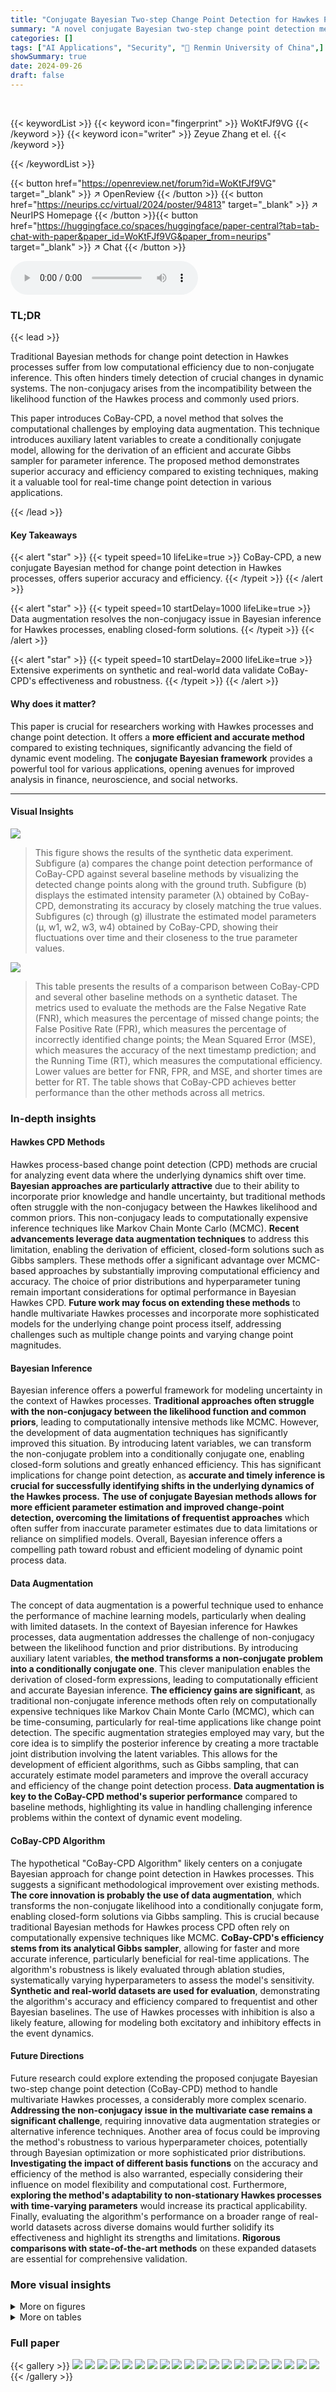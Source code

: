 ```yaml
---
title: "Conjugate Bayesian Two-step Change Point Detection for Hawkes Process"
summary: "A novel conjugate Bayesian two-step change point detection method for Hawkes processes, CoBay-CPD, achieves higher accuracy and efficiency by employing data augmentation for improved dynamic event mod..."
categories: []
tags: ["AI Applications", "Security", "🏢 Renmin University of China",]
showSummary: true
date: 2024-09-26
draft: false
---
```


<br>

{{< keywordList >}}
{{< keyword icon="fingerprint" >}} WoKtFJf9VG {{< /keyword >}}
{{< keyword icon="writer" >}} Zeyue Zhang et el. {{< /keyword >}}
 
{{< /keywordList >}}

{{< button href="https://openreview.net/forum?id=WoKtFJf9VG" target="_blank" >}}
↗ OpenReview
{{< /button >}}
{{< button href="https://neurips.cc/virtual/2024/poster/94813" target="_blank" >}}
↗ NeurIPS Homepage
{{< /button >}}{{< button href="https://huggingface.co/spaces/huggingface/paper-central?tab=tab-chat-with-paper&paper_id=WoKtFJf9VG&paper_from=neurips" target="_blank" >}}
↗ Chat
{{< /button >}}



<audio controls>
    <source src="https://ai-paper-reviewer.com/WoKtFJf9VG/podcast.wav" type="audio/wav">
    Your browser does not support the audio element.
</audio>


### TL;DR


{{< lead >}}

Traditional Bayesian methods for change point detection in Hawkes processes suffer from low computational efficiency due to non-conjugate inference.  This often hinders timely detection of crucial changes in dynamic systems.  The non-conjugacy arises from the incompatibility between the likelihood function of the Hawkes process and commonly used priors.

This paper introduces CoBay-CPD, a novel method that solves the computational challenges by employing data augmentation.  This technique introduces auxiliary latent variables to create a conditionally conjugate model, allowing for the derivation of an efficient and accurate Gibbs sampler for parameter inference.  The proposed method demonstrates superior accuracy and efficiency compared to existing techniques, making it a valuable tool for real-time change point detection in various applications. 

{{< /lead >}}


#### Key Takeaways

{{< alert "star" >}}
{{< typeit speed=10 lifeLike=true >}} CoBay-CPD, a new conjugate Bayesian method for change point detection in Hawkes processes, offers superior accuracy and efficiency. {{< /typeit >}}
{{< /alert >}}

{{< alert "star" >}}
{{< typeit speed=10 startDelay=1000 lifeLike=true >}} Data augmentation resolves the non-conjugacy issue in Bayesian inference for Hawkes processes, enabling closed-form solutions. {{< /typeit >}}
{{< /alert >}}

{{< alert "star" >}}
{{< typeit speed=10 startDelay=2000 lifeLike=true >}} Extensive experiments on synthetic and real-world data validate CoBay-CPD's effectiveness and robustness. {{< /typeit >}}
{{< /alert >}}

#### Why does it matter?
This paper is crucial for researchers working with Hawkes processes and change point detection.  It offers a **more efficient and accurate method** compared to existing techniques, significantly advancing the field of dynamic event modeling. The **conjugate Bayesian framework** provides a powerful tool for various applications, opening avenues for improved analysis in finance, neuroscience, and social networks.

------
#### Visual Insights



![](https://ai-paper-reviewer.com/WoKtFJf9VG/figures_14_1.jpg)

> This figure shows the results of the synthetic data experiment. Subfigure (a) compares the change point detection performance of CoBay-CPD against several baseline methods by visualizing the detected change points along with the ground truth.  Subfigure (b) displays the estimated intensity parameter (λ) obtained by CoBay-CPD, demonstrating its accuracy by closely matching the true values. Subfigures (c) through (g) illustrate the estimated model parameters (μ, w1, w2, w3, w4) obtained by CoBay-CPD, showing their fluctuations over time and their closeness to the true parameter values.





![](https://ai-paper-reviewer.com/WoKtFJf9VG/tables_6_1.jpg)

> This table presents the results of a comparison between CoBay-CPD and several other baseline methods on a synthetic dataset.  The metrics used to evaluate the methods are the False Negative Rate (FNR), which measures the percentage of missed change points; the False Positive Rate (FPR), which measures the percentage of incorrectly identified change points; the Mean Squared Error (MSE), which measures the accuracy of the next timestamp prediction; and the Running Time (RT), which measures the computational efficiency. Lower values are better for FNR, FPR, and MSE, and shorter times are better for RT. The table shows that CoBay-CPD achieves better performance than the other methods across all metrics.





### In-depth insights


#### Hawkes CPD Methods
Hawkes process-based change point detection (CPD) methods are crucial for analyzing event data where the underlying dynamics shift over time.  **Bayesian approaches are particularly attractive** due to their ability to incorporate prior knowledge and handle uncertainty, but traditional methods often struggle with the non-conjugacy between the Hawkes likelihood and common priors.  This non-conjugacy leads to computationally expensive inference techniques like Markov Chain Monte Carlo (MCMC).  **Recent advancements leverage data augmentation techniques** to address this limitation, enabling the derivation of efficient, closed-form solutions such as Gibbs samplers. These methods offer a significant advantage over MCMC-based approaches by substantially improving computational efficiency and accuracy.  The choice of prior distributions and hyperparameter tuning remain important considerations for optimal performance in Bayesian Hawkes CPD. **Future work may focus on extending these methods** to handle multivariate Hawkes processes and incorporate more sophisticated models for the underlying change point process itself, addressing challenges such as multiple change points and varying change point magnitudes.

#### Bayesian Inference
Bayesian inference offers a powerful framework for modeling uncertainty in the context of Hawkes processes.  **Traditional approaches often struggle with the non-conjugacy between the likelihood function and common priors**, leading to computationally intensive methods like MCMC. However, the development of data augmentation techniques has significantly improved this situation. By introducing latent variables, we can transform the non-conjugate problem into a conditionally conjugate one, enabling closed-form solutions and greatly enhanced efficiency.  This has significant implications for change point detection, as **accurate and timely inference is crucial for successfully identifying shifts in the underlying dynamics of the Hawkes process.**  **The use of conjugate Bayesian methods allows for more efficient parameter estimation and improved change-point detection, overcoming the limitations of frequentist approaches** which often suffer from inaccurate parameter estimates due to data limitations or reliance on simplified models. Overall, Bayesian inference offers a compelling path toward robust and efficient modeling of dynamic point process data.

#### Data Augmentation
The concept of data augmentation is a powerful technique used to enhance the performance of machine learning models, particularly when dealing with limited datasets.  In the context of Bayesian inference for Hawkes processes, data augmentation addresses the challenge of non-conjugacy between the likelihood function and prior distributions. By introducing auxiliary latent variables, **the method transforms a non-conjugate problem into a conditionally conjugate one**. This clever manipulation enables the derivation of closed-form expressions, leading to computationally efficient and accurate Bayesian inference.  **The efficiency gains are significant**, as traditional non-conjugate inference methods often rely on computationally expensive techniques like Markov Chain Monte Carlo (MCMC), which can be time-consuming, particularly for real-time applications like change point detection. The specific augmentation strategies employed may vary, but the core idea is to simplify the posterior inference by creating a more tractable joint distribution involving the latent variables. This allows for the development of efficient algorithms, such as Gibbs sampling, that can accurately estimate model parameters and improve the overall accuracy and efficiency of the change point detection process. **Data augmentation is key to the CoBay-CPD method's superior performance** compared to baseline methods, highlighting its value in handling challenging inference problems within the context of dynamic event modeling.

#### CoBay-CPD Algorithm
The hypothetical "CoBay-CPD Algorithm" likely centers on a conjugate Bayesian approach for change point detection in Hawkes processes.  This suggests a significant methodological improvement over existing methods.  **The core innovation is probably the use of data augmentation**, which transforms the non-conjugate likelihood into a conditionally conjugate form, enabling closed-form solutions via Gibbs sampling. This is crucial because traditional Bayesian methods for Hawkes process CPD often rely on computationally expensive techniques like MCMC.  **CoBay-CPD's efficiency stems from its analytical Gibbs sampler**, allowing for faster and more accurate inference, particularly beneficial for real-time applications.  The algorithm's robustness is likely evaluated through ablation studies, systematically varying hyperparameters to assess the model's sensitivity.  **Synthetic and real-world datasets are used for evaluation**, demonstrating the algorithm's accuracy and efficiency compared to frequentist and other Bayesian baselines.  The use of Hawkes processes with inhibition is also a likely feature, allowing for modeling both excitatory and inhibitory effects in the event dynamics.

#### Future Directions
Future research could explore extending the proposed conjugate Bayesian two-step change point detection (CoBay-CPD) method to handle multivariate Hawkes processes, a considerably more complex scenario.  **Addressing the non-conjugacy issue in the multivariate case remains a significant challenge**, requiring innovative data augmentation strategies or alternative inference techniques. Another area of focus could be improving the method's robustness to various hyperparameter choices, potentially through Bayesian optimization or more sophisticated prior distributions.  **Investigating the impact of different basis functions** on the accuracy and efficiency of the method is also warranted, especially considering their influence on model flexibility and computational cost.  Furthermore, **exploring the method's adaptability to non-stationary Hawkes processes with time-varying parameters** would increase its practical applicability. Finally, evaluating the algorithm's performance on a broader range of real-world datasets across diverse domains would further solidify its effectiveness and highlight its strengths and limitations.  **Rigorous comparisons with state-of-the-art methods** on these expanded datasets are essential for comprehensive validation.


### More visual insights

<details>
<summary>More on figures
</summary>


![](https://ai-paper-reviewer.com/WoKtFJf9VG/figures_15_1.jpg)

> This figure shows the results of the change point detection experiment using synthetic data.  Panel (a) compares the change point detection performance of CoBay-CPD against several baseline methods. Panels (b) through (g) illustrate the accuracy of CoBay-CPD in estimating model parameters (λ, μ, w1, w2, w3, w4) by comparing its estimates to the true values used to generate the synthetic data.


![](https://ai-paper-reviewer.com/WoKtFJf9VG/figures_15_2.jpg)

> This figure shows the results of change point detection experiments using synthetic data.  Panel (a) compares the change point detection performance of CoBay-CPD against three other methods (SMCPD, SVCPD, SVCPD+Inhibition).  Panel (b) displays the estimated intensity parameter (λ) from CoBay-CPD, illustrating that the model accurately estimates the true value. Panels (c) through (g) show the estimated model parameters (μ, w1, w2, w3, and w4) from CoBay-CPD, further demonstrating model accuracy.


![](https://ai-paper-reviewer.com/WoKtFJf9VG/figures_16_1.jpg)

> This figure presents the results of change point detection experiments using synthetic data.  Panel (a) compares the performance of CoBay-CPD against several baseline methods, showing the detected change points alongside the ground truth. Panel (b) displays the estimated intensity parameter (λ) obtained from CoBay-CPD, demonstrating its accuracy by showing close alignment with the true parameter values. Panels (c) through (g) visualize the estimated model parameters (μ, w1, w2, w3, w4) from CoBay-CPD, further showcasing its accurate parameter estimation capabilities.


</details>




<details>
<summary>More on tables
</summary>


![](https://ai-paper-reviewer.com/WoKtFJf9VG/tables_7_1.jpg)
> This table presents the results of the four methods (SMCPD, SVCPD, SVCPD+Inhibition, and CoBay-CPD) on two real-world datasets: WannaCry and NYC Vehicle Collisions.  For each dataset and method, it shows the False Negative Rate (FNR), False Positive Rate (FPR), Mean Squared Error (MSE), and Running Time (RT). Lower values for FNR and FPR, and MSE indicate better performance, while a lower RT indicates faster computation. The table allows for a comparison of the methods' performance on real-world data, rather than just synthetic data.

![](https://ai-paper-reviewer.com/WoKtFJf9VG/tables_7_2.jpg)
> This table presents the performance comparison of CoBay-CPD against several baseline methods on a synthetic dataset. The metrics used are False Negative Rate (FNR), False Positive Rate (FPR), Mean Square Error (MSE), and Running Time (RT). Lower values for FNR and FPR and MSE are better, indicating higher accuracy and efficiency.  The table shows that CoBay-CPD achieves significantly better performance than other methods across all metrics.

![](https://ai-paper-reviewer.com/WoKtFJf9VG/tables_8_1.jpg)
> This table presents the results of stress tests performed on the CoBay-CPD model to evaluate its robustness under various conditions.  The tests varied the number of change points, the difference in intensity (λ) between adjacent segments, and the proximity of change points. The FNR (False Negative Rate), FPR (False Positive Rate), and MSE (Mean Squared Error) were measured for each condition to assess the model's accuracy and efficiency.

![](https://ai-paper-reviewer.com/WoKtFJf9VG/tables_17_1.jpg)
> This table presents the False Negative Rate (FNR), False Positive Rate (FPR), and Mean Squared Error (MSE) for four different change point detection methods (SMCPD, SVCPD, SVCPD+Inhibition, and CoBay-CPD) across three different scenarios with varying numbers of change points (1, 2, and 3).  The metrics evaluate the accuracy and efficiency of each method in detecting change points within a Hawkes process. Lower FNR and FPR values indicate better performance, while lower MSE signifies greater accuracy in predicting the timing of change points. This data helps illustrate the relative strengths and weaknesses of each algorithm in terms of robustness and precision when handling datasets with different complexities.

![](https://ai-paper-reviewer.com/WoKtFJf9VG/tables_17_2.jpg)
> This table presents the False Negative Rate (FNR), False Positive Rate (FPR), and Mean Squared Error (MSE) for four different change point detection methods (SMCPD, SVCPD, SVCPD+Inhibition, and CoBay-CPD) on synthetic datasets.  The experiment varied the difference (Δλ) between the intensity parameters (λ) of adjacent segments of the Hawkes process.  Lower values of FNR and FPR indicate better performance, and lower MSE indicates more accurate prediction of change points.

![](https://ai-paper-reviewer.com/WoKtFJf9VG/tables_17_3.jpg)
> This table presents the results of a comparative study on synthetic data, evaluating four different change point detection methods: SMCPD, SVCPD, SVCPD+Inhibition, and the proposed CoBay-CPD.  The metrics used are False Negative Rate (FNR), False Positive Rate (FPR), Mean Squared Error (MSE), and Running Time (RT). Lower values of FNR and FPR, and MSE, and RT are preferable.  The table helps to show the relative performance of CoBay-CPD against existing methods on a controlled, synthetic dataset.

</details>




### Full paper

{{< gallery >}}
<img src="https://ai-paper-reviewer.com/WoKtFJf9VG/1.png" class="grid-w50 md:grid-w33 xl:grid-w25" />
<img src="https://ai-paper-reviewer.com/WoKtFJf9VG/2.png" class="grid-w50 md:grid-w33 xl:grid-w25" />
<img src="https://ai-paper-reviewer.com/WoKtFJf9VG/3.png" class="grid-w50 md:grid-w33 xl:grid-w25" />
<img src="https://ai-paper-reviewer.com/WoKtFJf9VG/4.png" class="grid-w50 md:grid-w33 xl:grid-w25" />
<img src="https://ai-paper-reviewer.com/WoKtFJf9VG/5.png" class="grid-w50 md:grid-w33 xl:grid-w25" />
<img src="https://ai-paper-reviewer.com/WoKtFJf9VG/6.png" class="grid-w50 md:grid-w33 xl:grid-w25" />
<img src="https://ai-paper-reviewer.com/WoKtFJf9VG/7.png" class="grid-w50 md:grid-w33 xl:grid-w25" />
<img src="https://ai-paper-reviewer.com/WoKtFJf9VG/8.png" class="grid-w50 md:grid-w33 xl:grid-w25" />
<img src="https://ai-paper-reviewer.com/WoKtFJf9VG/9.png" class="grid-w50 md:grid-w33 xl:grid-w25" />
<img src="https://ai-paper-reviewer.com/WoKtFJf9VG/10.png" class="grid-w50 md:grid-w33 xl:grid-w25" />
<img src="https://ai-paper-reviewer.com/WoKtFJf9VG/11.png" class="grid-w50 md:grid-w33 xl:grid-w25" />
<img src="https://ai-paper-reviewer.com/WoKtFJf9VG/12.png" class="grid-w50 md:grid-w33 xl:grid-w25" />
<img src="https://ai-paper-reviewer.com/WoKtFJf9VG/13.png" class="grid-w50 md:grid-w33 xl:grid-w25" />
<img src="https://ai-paper-reviewer.com/WoKtFJf9VG/14.png" class="grid-w50 md:grid-w33 xl:grid-w25" />
<img src="https://ai-paper-reviewer.com/WoKtFJf9VG/15.png" class="grid-w50 md:grid-w33 xl:grid-w25" />
<img src="https://ai-paper-reviewer.com/WoKtFJf9VG/16.png" class="grid-w50 md:grid-w33 xl:grid-w25" />
<img src="https://ai-paper-reviewer.com/WoKtFJf9VG/17.png" class="grid-w50 md:grid-w33 xl:grid-w25" />
<img src="https://ai-paper-reviewer.com/WoKtFJf9VG/18.png" class="grid-w50 md:grid-w33 xl:grid-w25" />
<img src="https://ai-paper-reviewer.com/WoKtFJf9VG/19.png" class="grid-w50 md:grid-w33 xl:grid-w25" />
<img src="https://ai-paper-reviewer.com/WoKtFJf9VG/20.png" class="grid-w50 md:grid-w33 xl:grid-w25" />
{{< /gallery >}}